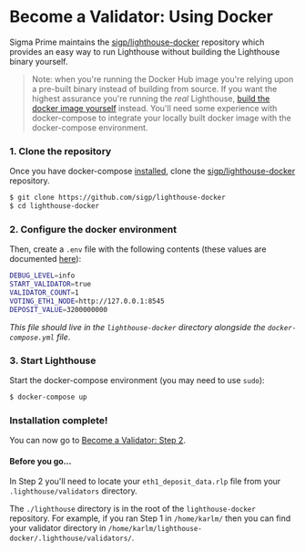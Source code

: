 # Become a Validator: Using Docker

Sigma Prime maintains the
[sigp/lighthouse-docker](https://github.com/sigp/lighthouse-docker) repository
which provides an easy way to run Lighthouse without building the Lighthouse
binary yourself.

> Note: when you're running the Docker Hub image you're relying upon a
> pre-built binary instead of building from source. If you want the highest
> assurance you're running the _real_ Lighthouse,
> [build the docker image yourself](./docker.md) instead. You'll need some
> experience with docker-compose to integrate your locally built docker image
> with the docker-compose environment.

### 1. Clone the repository

Once you have docker-compose
[installed](https://docs.docker.com/compose/install/), clone the
[sigp/lighthouse-docker](https://github.com/sigp/lighthouse-docker) repository.

```bash
$ git clone https://github.com/sigp/lighthouse-docker
$ cd lighthouse-docker
```

### 2. Configure the docker environment

Then, create a `.env` file with the following contents (these values are
documented
[here](https://github.com/sigp/lighthouse-docker/blob/master/default.env)):

```bash
DEBUG_LEVEL=info
START_VALIDATOR=true
VALIDATOR_COUNT=1
VOTING_ETH1_NODE=http://127.0.0.1:8545
DEPOSIT_VALUE=3200000000
```

_This file should live in the `lighthouse-docker` directory alongside the
`docker-compose.yml` file_.

### 3. Start Lighthouse

Start the docker-compose environment (you may need to use `sudo`):

```bash
$ docker-compose up
```

### Installation complete!

You can now go to [Become a Validator: Step 2](become-a-validator.html#2-submit-your-deposit-to-goerli).

#### Before you go...

In Step 2 you'll need to locate your `eth1_deposit_data.rlp` file from your
`.lighthouse/validators` directory.

The `./lighthouse` directory is in the root of the `lighthouse-docker`
repository. For example, if you ran Step 1 in `/home/karlm/` then you can find
your validator directory in
`/home/karlm/lighthouse-docker/.lighthouse/validators/`.
